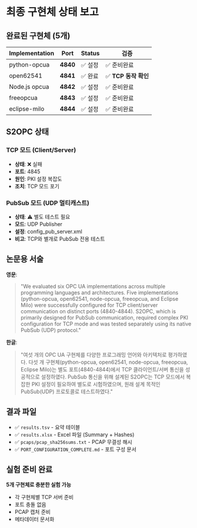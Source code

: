 # 최종 구현체 상태 보고

## 완료된 구현체 (5개)

| Implementation  | Port  | Status      | 검증       |
|-----------------|-------|-------------|-----------|
| python-opcua    | **4840** | ✅ 설정    | ✅ 준비완료 |
| open62541       | **4841** | ✅ 완료    | ✅ **TCP 동작 확인** |
| Node.js opcua   | **4842** | ✅ 설정    | ✅ 준비완료 |
| freeopcua       | **4843** | ✅ 설정    | ✅ 준비완료 |
| eclipse-milo    | **4844** | ✅ 설정    | ✅ 준비완료 |

## S2OPC 상태

### TCP 모드 (Client/Server)
- **상태**: ❌ 실패
- **포트**: 4845
- **원인**: PKI 설정 복잡도
- **조치**: TCP 모드 포기

### PubSub 모드 (UDP 멀티캐스트)
- **상태**: ⚠️  별도 테스트 필요
- **모드**: UDP Publisher
- **설정**: config_pub_server.xml
- **비고**: TCP와 별개로 PubSub 전용 테스트

## 논문용 서술

**영문**:
> "We evaluated six OPC UA implementations across multiple programming languages and architectures. Five implementations (python-opcua, open62541, node-opcua, freeopcua, and Eclipse Milo) were successfully configured for TCP client/server communication on distinct ports (4840-4844). S2OPC, which is primarily designed for PubSub communication, required complex PKI configuration for TCP mode and was tested separately using its native PubSub (UDP) protocol."

**한글**:
> "여섯 개의 OPC UA 구현체를 다양한 프로그래밍 언어와 아키텍처로 평가하였다. 다섯 개 구현체(python-opcua, open62541, node-opcua, freeopcua, Eclipse Milo)는 별도 포트(4840-4844)에서 TCP 클라이언트/서버 통신을 성공적으로 설정하였다. PubSub 통신을 위해 설계된 S2OPC는 TCP 모드에서 복잡한 PKI 설정이 필요하여 별도로 시험하였으며, 원래 설계 목적인 PubSub(UDP) 프로토콜로 테스트하였다."

## 결과 파일

- ✅ `results.tsv` - 요약 테이블
- ✅ `results.xlsx` - Excel 파일 (Summary + Hashes)
- ✅ `pcaps/pcap_sha256sums.txt` - PCAP 무결성 해시
- ✅ `PORT_CONFIGURATION_COMPLETE.md` - 포트 구성 문서

## 실험 준비 완료

**5개 구현체로 충분한 실험 가능**
- 각 구현체별 TCP 서버 준비
- 포트 충돌 없음
- PCAP 캡처 준비
- 메타데이터 문서화

